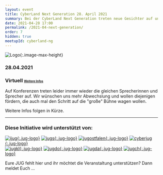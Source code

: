 ```yaml
---
layout: event
title: CyberLand Next Generation 28. April 2021
summary: Bei der CyberLand Next Generation treten neue Gesichter auf und geben Ihr Wissen weiter.
date: 2021-04-28 17:00
permalink: /2021-04-next-generation/
order: 7
hidden: true
meetupId: cyberland-ng
---
```

![Logo](/assets/logo/logo-header.png){:.image-max-height}

### <i class="fas fa-lg fa-calendar"></i> 28.04.2021

### <i class="fas fa-lg fa-globe"></i> Virtuell <span style="font-size: 0.6em;">[<i class="fas fa-lg fa-link"></i> Weitere Infos](#-wichtige-informationen)</span>

Auf Konferenzen treten leider immer wieder die gleichen Sprecherinnen und Sprecher auf. Wir wünschen uns mehr Abwechslung und wollen diejenigen fördern, die auch mal den Schritt auf die "große" Bühne wagen wollen. 

Weitere Infos folgen in Kürze.

<hr />

### <i class="fas fa-lg fa-heart"></i> Diese Initiative wird unterstützt von:

[![ijug](/assets/logo/ijug.png){:.jug-logo}](https://www.ijug.eu/)
[![jugs](/assets/logo/jugs.png){:.jug-logo}](https://www.jugs.org/)
[![jugostfalen](/assets/logo/jugostfalen.png){:.jug-logo}](https://www.jug-ostfalen.de/)
[![cyberjug](/assets/logo/cyberjug.png){:.jug-logo}](https://www.cyberjug.de)
<br />
[![jugkl](/assets/logo/jugkl.png){:.jug-logo}](http://www.jug-kl.de/)
[![jugdo](/assets/logo/jugdo.png){:.jug-logo}](https://www.meetup.com/JUG-Dortmund/)
[![jugda](/assets/logo/jugda.png){:.jug-logo}](https://www.jug-da.de/)
[![jugch](/assets/logo/jugch.png){:.jug-logo}](https://www.jug.ch)

Eure JUG fehlt hier und ihr möchtet die Veranstaltung unterstützen? Dann meldet Euch ...

